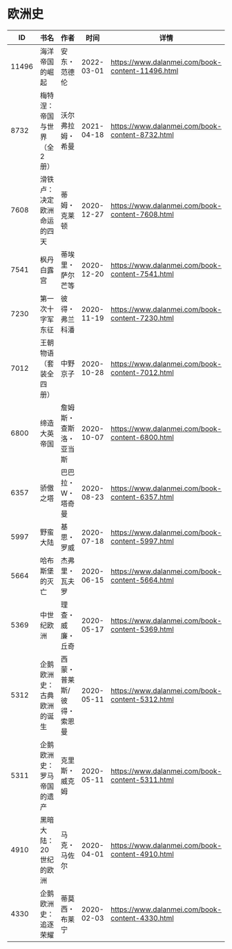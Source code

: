 # 欧洲史

| ID | 书名 | 作者 | 时间 | 详情 | 下载页面 | EPUB下载链接 | MOBI下载链接 | AZW3下载链接 |
| --- | --- | --- | --- | --- | --- | --- | --- | --- |
| 11496 | 海洋帝国的崛起 | 安东・范德伦 | 2022-03-01 | https://www.dalanmei.com/book-content-11496.html | https://www.dalanmei.com/download-book-11496.html | http://ct.dalanmei.com/f/31084289-570174743-25a3c0 | http://ct.dalanmei.com/f/31084289-570299922-47bc7b | http://ct.dalanmei.com/f/31084289-570369207-bd9265 |
| 8732 | 梅特涅：帝国与世界（全2册） | 沃尔弗拉姆・希曼 | 2021-04-18 | https://www.dalanmei.com/book-content-8732.html | https://www.dalanmei.com/download-book-8732.html | http://ct.dalanmei.com/f/31084289-571713546-21c239 | http://ct.dalanmei.com/f/31084289-572114350-162de8 | http://ct.dalanmei.com/f/31084289-572129044-49d5ef |
| 7608 | 滑铁卢：决定欧洲命运的四天 | 蒂姆・克莱顿 | 2020-12-27 | https://www.dalanmei.com/book-content-7608.html | https://www.dalanmei.com/download-book-7608.html | http://ct.dalanmei.com/f/31084289-571640635-cb0dca | http://ct.dalanmei.com/f/31084289-572120581-c96527 | http://ct.dalanmei.com/f/31084289-572180958-9b0726 |
| 7541 | 枫丹白露宫 | 蒂埃里・萨尔芒等 | 2020-12-20 | https://www.dalanmei.com/book-content-7541.html | https://www.dalanmei.com/download-book-7541.html | http://ct.dalanmei.com/f/31084289-571638459-c76b82 | http://ct.dalanmei.com/f/31084289-572121001-eb1256 | http://ct.dalanmei.com/f/31084289-572182500-42a180 |
| 7230 | 第一次十字军东征 | 彼得・弗兰科潘 | 2020-11-19 | https://www.dalanmei.com/book-content-7230.html | https://www.dalanmei.com/download-book-7230.html | http://ct.dalanmei.com/f/31084289-571532693-5655d4 | http://ct.dalanmei.com/f/31084289-571802311-58f566 | http://ct.dalanmei.com/f/31084289-572195127-5a487d |
| 7012 | 王朝物语（套装全四册） | 中野京子 | 2020-10-28 | https://www.dalanmei.com/book-content-7012.html | https://www.dalanmei.com/download-book-7012.html | http://ct.dalanmei.com/f/31084289-571541143-5d6084 | http://ct.dalanmei.com/f/31084289-571808922-be3946 | http://ct.dalanmei.com/f/31084289-572196292-b4e18d |
| 6800 | 缔造大英帝国 | 詹姆斯・查斯洛・亚当斯 | 2020-10-07 | https://www.dalanmei.com/book-content-6800.html | https://www.dalanmei.com/download-book-6800.html | http://ct.dalanmei.com/f/31084289-571548290-3536bf | http://ct.dalanmei.com/f/31084289-571818725-3de831 | http://ct.dalanmei.com/f/31084289-572198857-c942ff |
| 6357 | 骄傲之塔 | 巴巴拉・W・塔奇曼 | 2020-08-23 | https://www.dalanmei.com/book-content-6357.html | https://www.dalanmei.com/download-book-6357.html | http://ct.dalanmei.com/f/31084289-571555454-e3325a | http://ct.dalanmei.com/f/31084289-571905077-2765a7 | http://ct.dalanmei.com/f/31084289-572202936-00325c |
| 5997 | 野蛮大陆 | 基思・罗威 | 2020-07-18 | https://www.dalanmei.com/book-content-5997.html | https://www.dalanmei.com/download-book-5997.html | http://ct.dalanmei.com/f/31084289-571561623-97e7bb | http://ct.dalanmei.com/f/31084289-571988750-9122cc | http://ct.dalanmei.com/f/31084289-571910449-d34280 |
| 5664 | 哈布斯堡的灭亡 | 杰弗里・瓦夫罗 | 2020-06-15 | https://www.dalanmei.com/book-content-5664.html | https://www.dalanmei.com/download-book-5664.html | http://ct.dalanmei.com/f/31084289-571606091-1cf2b2 | http://ct.dalanmei.com/f/31084289-571736568-fa790b | http://ct.dalanmei.com/f/31084289-571914947-12eafd |
| 5369 | 中世纪欧洲 | 理查・威廉・丘奇 | 2020-05-17 | https://www.dalanmei.com/book-content-5369.html | https://www.dalanmei.com/download-book-5369.html | http://ct.dalanmei.com/f/31084289-571497632-4857f0 | http://ct.dalanmei.com/f/31084289-571774781-8fab65 | http://ct.dalanmei.com/f/31084289-571919279-88f613 |
| 5312 | 企鹅欧洲史：古典欧洲的诞生 | 西蒙・普莱斯/彼得・索恩曼 | 2020-05-11 | https://www.dalanmei.com/book-content-5312.html | https://www.dalanmei.com/download-book-5312.html | http://ct.dalanmei.com/f/31084289-571500566-4f91c3 | http://ct.dalanmei.com/f/31084289-571775178-6b3647 | http://ct.dalanmei.com/f/31084289-571920080-47ccb2 |
| 5311 | 企鹅欧洲史：罗马帝国的遗产 | 克里斯・威克姆 | 2020-05-11 | https://www.dalanmei.com/book-content-5311.html | https://www.dalanmei.com/download-book-5311.html | http://ct.dalanmei.com/f/31084289-571500578-167385 | http://ct.dalanmei.com/f/31084289-571775181-5445b4 | http://ct.dalanmei.com/f/31084289-571920085-0ae918 |
| 4910 | 黑暗大陆：20世纪的欧洲 | 马克・马佐尔 | 2020-04-01 | https://www.dalanmei.com/book-content-4910.html | https://www.dalanmei.com/download-book-4910.html | http://ct.dalanmei.com/f/31084289-571595050-4ab097 | http://ct.dalanmei.com/f/31084289-572122059-8043e2 | http://ct.dalanmei.com/f/31084289-571979105-afa8c0 |
| 4330 | 企鹅欧洲史：追逐荣耀 | 蒂莫西・布莱宁 | 2020-02-03 | https://www.dalanmei.com/book-content-4330.html | https://www.dalanmei.com/download-book-4330.html | http://ct.dalanmei.com/f/31084289-571536300-a7e25f | http://ct.dalanmei.com/f/31084289-571804871-941dd9 | http://ct.dalanmei.com/f/31084289-571991302-d1bd35 |
